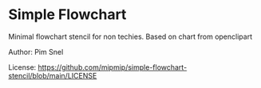 
# Simple Flowchart

Minimal flowchart stencil for non techies. Based on chart from openclipart

Author: Pim Snel

License: https://github.com/mipmip/simple-flowchart-stencil/blob/main/LICENSE
